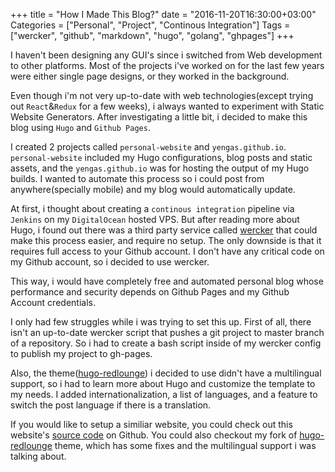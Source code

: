 +++
title = "How I Made This Blog?"
date = "2016-11-20T16:30:00+03:00"
Categories = ["Personal", "Project", "Continous Integration"]
Tags = ["wercker", "github", "markdown", "hugo", "golang", "ghpages"]
+++

I haven't been designing any GUI's since i switched from Web development to other platforms. Most of the projects i've worked on for the last few years were either single page designs, or they worked in the background.

Even though i'm not very up-to-date with web technologies(except trying out `React`&`Redux` for a few weeks), i always wanted to experiment with Static Website Generators. After investigating a little bit, i decided to make this blog using `Hugo` and `Github Pages`.

I created 2 projects called `personal-website` and `yengas.github.io`. `personal-website` included my Hugo configurations, blog posts and static assets, and the `yengas.github.io` was for hosting the output of my Hugo builds. I wanted to automate this process so i could post from anywhere(specially mobile) and my blog would automatically update.

At first, i thought about creating a `continous integration` pipeline via `Jenkins` on my `DigitalOcean` hosted VPS. But after reading more about Hugo, i found out there was a third party service called [wercker](http://www.wercker.com/) that could make this process easier, and require no setup. The only downside is that it requires full access to your Github account. I don't have any critical code on my Github account, so i decided to use wercker.

This way, i would have completely free and automated personal blog whose performance and security depends on Github Pages and my Github Account credentials.

I only had few struggles while i was trying to set this up. First of all, there isn't an up-to-date wercker script that pushes a git project to master branch of a repository. So i had to create a bash script inside of my wercker config to publish my project to gh-pages.

Also, the theme([hugo-redlounge](https://github.com/tmaiaroto/hugo-redlounge)) i decided to use didn't have a multilingual support, so i had to learn more about Hugo and customize the template to my needs. I added internationalization, a list of languages, and a feature to switch the post language if there is a translation.

If you would like to setup a similiar website, you could check out this website's [source code](https://github.com/Yengas/personal-website) on Github. You could also checkout my fork of [hugo-redlounge](https://github.com/Yengas/hugo-redlounge) theme, which has some fixes and the multilingual support i was talking about.
